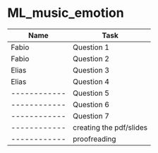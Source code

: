 # ML_music_emotion


| Name  | Task      |
|-------------|----------------|
| Fabio      | Question 1     |
| Fabio      | Question 2     |
| Elias      | Question 3     |
| Elias      | Question 4     |
|------------| Question 5     |
|------------| Question 6     |
|------------| Question 7     |
|------------| creating the pdf/slides|
|------------| proofreading|

